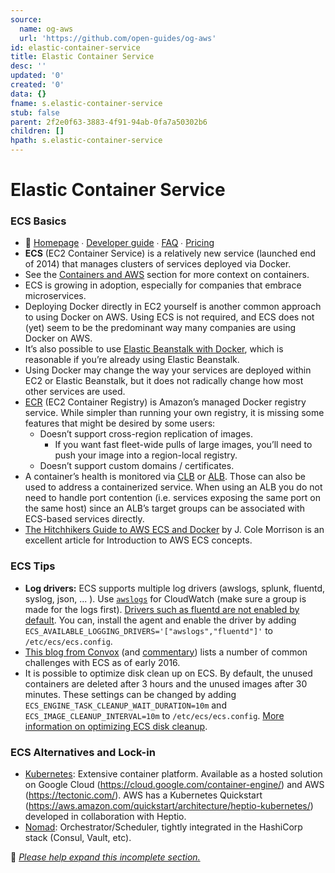 ```yaml
---
source:
  name: og-aws
  url: 'https://github.com/open-guides/og-aws'
id: elastic-container-service
title: Elastic Container Service
desc: ''
updated: '0'
created: '0'
data: {}
fname: s.elastic-container-service
stub: false
parent: 2f2e0f63-3883-4f91-94ab-0fa7a50302b6
children: []
hpath: s.elastic-container-service
---
```

# Elastic Container Service

### ECS Basics

- 📒 [Homepage](https://aws.amazon.com/ecs/) ∙ [Developer guide](http://docs.aws.amazon.com/AmazonECS/latest/developerguide/) ∙ [FAQ](https://aws.amazon.com/ecs/faqs/) ∙ [Pricing](https://aws.amazon.com/ecs/pricing/)
- **ECS** (EC2 Container Service) is a relatively new service (launched end of 2014) that manages clusters of services deployed via Docker.
- See the [Containers and AWS](#containers-and-aws) section for more context on containers.
- ECS is growing in adoption, especially for companies that embrace microservices.
- Deploying Docker directly in EC2 yourself is another common approach to using Docker on AWS. Using ECS is not required, and ECS does not (yet) seem to be the predominant way many companies are using Docker on AWS.
- It’s also possible to use [Elastic Beanstalk with Docker](http://docs.aws.amazon.com/elasticbeanstalk/latest/dg/create_deploy_docker.html), which is reasonable if you’re already using Elastic Beanstalk.
- Using Docker may change the way your services are deployed within EC2 or Elastic Beanstalk, but it does not radically change how most other services are used.
- [ECR](https://aws.amazon.com/ecr/) (EC2 Container Registry) is Amazon’s managed Docker registry service. While simpler than running your own registry, it is missing some features that might be desired by some users:
  - Doesn’t support cross-region replication of images.
    - If you want fast fleet-wide pulls of large images, you’ll need to push your image into a region-local registry.
  - Doesn’t support custom domains / certificates.
- A container’s health is monitored via [CLB](#clb) or [ALB](#alb). Those can also be used to address a containerized service. When using an ALB you do not need to handle port contention (i.e. services exposing the same port on the same host) since an ALB’s target groups can be associated with ECS-based services directly.
- [The Hitchhikers Guide to AWS ECS and Docker](http://start.jcolemorrison.com/the-hitchhikers-guide-to-aws-ecs-and-docker/) by J. Cole Morrison is an excellent article for Introduction to AWS ECS concepts.

### ECS Tips

- **Log drivers:** ECS supports multiple log drivers (awslogs, splunk, fluentd, syslog, json, ... ). Use [`awslogs`](http://docs.aws.amazon.com/AmazonECS/latest/developerguide/using_awslogs.html) for CloudWatch (make sure a group is made for the logs first). [Drivers such as fluentd are not enabled by default](https://github.com/aws/amazon-ecs-agent/issues/535). You can, install the agent and enable the driver by adding `ECS_AVAILABLE_LOGGING_DRIVERS='["awslogs","fluentd"]'` to `/etc/ecs/ecs.config`.
- [This blog from Convox](https://convox.com/blog/ecs-challenges) (and [commentary](https://news.ycombinator.com/item?id=11598058)) lists a number of common challenges with ECS as of early 2016.
- It is possible to optimize disk clean up on ECS. By default, the unused containers are deleted after 3 hours and the unused images after 30 minutes. These settings can be changed by adding `ECS_ENGINE_TASK_CLEANUP_WAIT_DURATION=10m` and `ECS_IMAGE_CLEANUP_INTERVAL=10m` to `/etc/ecs/ecs.config`. [More information on optimizing ECS disk cleanup](https://aws.amazon.com/blogs/compute/optimizing-disk-usage-on-amazon-ecs/).

### ECS Alternatives and Lock-in

- [Kubernetes](https://kubernetes.io): Extensive container platform. Available as a hosted solution on Google Cloud (<https://cloud.google.com/container-engine/>) and AWS (<https://tectonic.com/>). AWS has a Kubernetes Quickstart (<https://aws.amazon.com/quickstart/architecture/heptio-kubernetes/>) developed in collaboration with Heptio.
- [Nomad](https://www.nomadproject.io/): Orchestrator/Scheduler, tightly integrated in the HashiCorp stack (Consul, Vault, etc).

🚧 [_Please help expand this incomplete section._](CONTRIBUTING.md)
